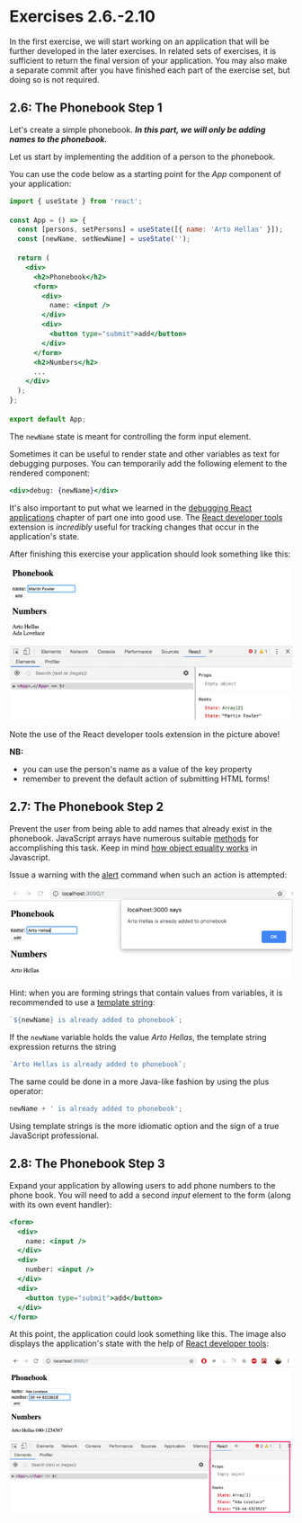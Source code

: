 # Exercises 2.6.-2.10

In the first exercise, we will start working on an application that will be further developed in the later exercises. In related sets of exercises, it is sufficient to return the final version of your application. You may also make a separate commit after you have finished each part of the exercise set, but doing so is not required.

## 2.6: The Phonebook Step 1

Let's create a simple phonebook. **_In this part, we will only be adding names to the phonebook._**

Let us start by implementing the addition of a person to the phonebook.

You can use the code below as a starting point for the _App_ component of your application:

```jsx
import { useState } from 'react';

const App = () => {
  const [persons, setPersons] = useState([{ name: 'Arto Hellas' }]);
  const [newName, setNewName] = useState('');

  return (
    <div>
      <h2>Phonebook</h2>
      <form>
        <div>
          name: <input />
        </div>
        <div>
          <button type="submit">add</button>
        </div>
      </form>
      <h2>Numbers</h2>
      ...
    </div>
  );
};

export default App;
```

The `newName` state is meant for controlling the form input element.

Sometimes it can be useful to render state and other variables as text for debugging purposes. You can temporarily add the following element to the rendered component:

```jsx
<div>debug: {newName}</div>
```

It's also important to put what we learned in the [debugging React applications](https://fullstackopen.com/en/part1/a_more_complex_state_debugging_react_apps) chapter of part one into good use. The [React developer tools](https://chromewebstore.google.com/detail/react-developer-tools/fmkadmapgofadopljbjfkapdkoienihi) extension is _incredibly_ useful for tracking changes that occur in the application's state.

After finishing this exercise your application should look something like this:

![phonebook1](./assets/phonebook1.png)

Note the use of the React developer tools extension in the picture above!

**NB:**

- you can use the person's name as a value of the key property
- remember to prevent the default action of submitting HTML forms!

## 2.7: The Phonebook Step 2

Prevent the user from being able to add names that already exist in the phonebook. JavaScript arrays have numerous suitable [methods](https://developer.mozilla.org/en-US/docs/Web/JavaScript/Reference/Global_Objects/Array) for accomplishing this task. Keep in mind [how object equality works](https://www.joshbritz.co/blog/why-its-so-hard-to-check-object-equality) in Javascript.

Issue a warning with the [alert](https://developer.mozilla.org/en-US/docs/Web/API/Window/alert) command when such an action is attempted:

![phonebook2](./assets/phonebook2.png)

Hint: when you are forming strings that contain values from variables, it is recommended to use a [template string](https://developer.mozilla.org/en-US/docs/Web/JavaScript/Reference/Template_literals):

```jsx
`${newName} is already added to phonebook`;
```

If the `newName` variable holds the value _Arto Hellas_, the template string expression returns the string

```jsx
`Arto Hellas is already added to phonebook`;
```

The same could be done in a more Java-like fashion by using the plus operator:

```jsx
newName + ' is already added to phonebook';
```

Using template strings is the more idiomatic option and the sign of a true JavaScript professional.

## 2.8: The Phonebook Step 3

Expand your application by allowing users to add phone numbers to the phone book. You will need to add a second _input_ element to the form (along with its own event handler):

```jsx
<form>
  <div>
    name: <input />
  </div>
  <div>
    number: <input />
  </div>
  <div>
    <button type="submit">add</button>
  </div>
</form>
```

At this point, the application could look something like this. The image also displays the application's state with the help of [React developer tools](https://chromewebstore.google.com/detail/react-developer-tools/fmkadmapgofadopljbjfkapdkoienihi):

![phonebook3](./assets/phonebook3.png)
